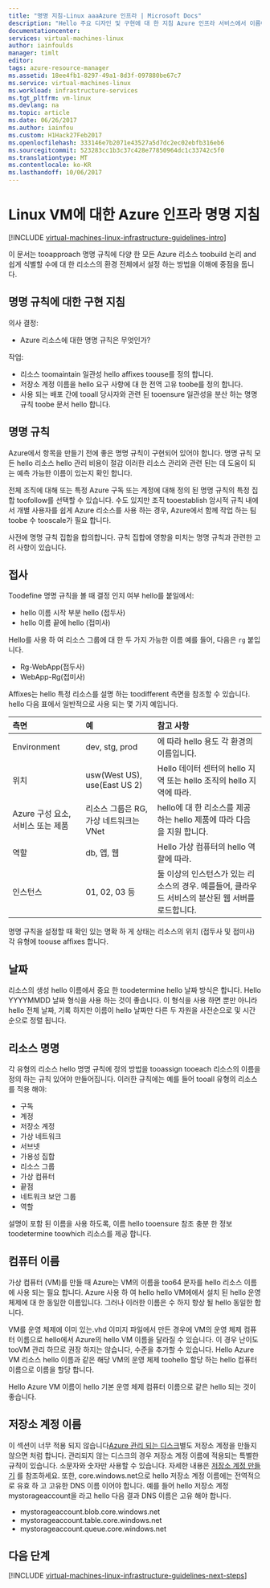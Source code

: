 ```yaml
---
title: "명명 지침-Linux aaaAzure 인프라 | Microsoft Docs"
description: "Hello 주요 디자인 및 구현에 대 한 지침 Azure 인프라 서비스에서 이름에 대해 알아봅니다."
documentationcenter: 
services: virtual-machines-linux
author: iainfoulds
manager: timlt
editor: 
tags: azure-resource-manager
ms.assetid: 18ee4fb1-8297-49a1-8d3f-097880be67c7
ms.service: virtual-machines-linux
ms.workload: infrastructure-services
ms.tgt_pltfrm: vm-linux
ms.devlang: na
ms.topic: article
ms.date: 06/26/2017
ms.author: iainfou
ms.custom: H1Hack27Feb2017
ms.openlocfilehash: 333146e7b2071e43527a5d7dc2ec02ebfb316eb6
ms.sourcegitcommit: 523283cc1b3c37c428e77850964dc1c33742c5f0
ms.translationtype: MT
ms.contentlocale: ko-KR
ms.lasthandoff: 10/06/2017
---
```

# <a name="azure-infrastructure-naming-guidelines-for-linux-vms"></a>Linux VM에 대한 Azure 인프라 명명 지침 

[!INCLUDE [virtual-machines-linux-infrastructure-guidelines-intro](../../../includes/virtual-machines-linux-infrastructure-guidelines-intro.md)]

이 문서는 tooapproach 명명 규칙에 다양 한 모든 Azure 리소스 toobuild 논리 and 쉽게 식별할 수에 대 한 리소스의 환경 전체에서 설정 하는 방법을 이해에 중점을 둡니다.

## <a name="implementation-guidelines-for-naming-conventions"></a>명명 규칙에 대한 구현 지침
의사 결정:

* Azure 리소스에 대한 명명 규칙은 무엇인가?

작업:

* 리소스 toomaintain 일관성 hello affixes toouse를 정의 합니다.
* 저장소 계정 이름을 hello 요구 사항에 대 한 전역 고유 toobe를 정의 합니다.
* 사용 되는 배포 간에 tooall 당사자와 관련 된 tooensure 일관성을 분산 하는 명명 규칙 toobe 문서 hello 합니다.

## <a name="naming-conventions"></a>명명 규칙
Azure에서 항목을 만들기 전에 좋은 명명 규칙이 구현되어 있어야 합니다. 명명 규칙 모든 hello 리소스 hello 관리 비용이 절감 이러한 리소스 관리와 관련 된는 데 도움이 되는 예측 가능한 이름이 있는지 확인 합니다.

전체 조직에 대해 또는 특정 Azure 구독 또는 계정에 대해 정의 된 명명 규칙의 특정 집합 toofollow를 선택할 수 있습니다. 수도 있지만 조직 tooestablish 암시적 규칙 내에서 개별 사용자를 쉽게 Azure 리소스를 사용 하는 경우, Azure에서 함께 작업 하는 팀 toobe 수 tooscale가 필요 합니다.

사전에 명명 규칙 집합을 합의합니다. 규칙 집합에 영향을 미치는 명명 규칙과 관련한 고려 사항이 있습니다.

## <a name="affixes"></a>접사
Toodefine 명명 규칙을 볼 때 결정 인지 여부 hello를 붙일에서:

* hello 이름 시작 부분 hello (접두사)
* hello 이름 끝에 hello (접미사)

Hello를 사용 하 여 리소스 그룹에 대 한 두 가지 가능한 이름 예를 들어, 다음은 `rg` 붙입니다.

* Rg-WebApp(접두사)
* WebApp-Rg(접미사)

Affixes는 hello 특정 리소스를 설명 하는 toodifferent 측면을 참조할 수 있습니다. hello 다음 표에서 일반적으로 사용 되는 몇 가지 예입니다.

| 측면 | 예 | 참고 사항 |
|:--- |:--- |:--- |
| Environment |dev, stg, prod |에 따라 hello 용도 각 환경의 이름입니다. |
| 위치 |usw(West US), use(East US 2) |Hello 데이터 센터의 hello 지역 또는 hello 조직의 hello 지역에 따라. |
| Azure 구성 요소, 서비스 또는 제품 |리소스 그룹은 RG, 가상 네트워크는 VNet |hello에 대 한 리소스를 제공 하는 hello 제품에 따라 다음을 지원 합니다. |
| 역할 |db, 앱, 웹 |Hello 가상 컴퓨터의 hello 역할에 따라. |
| 인스턴스 |01, 02, 03 등 |둘 이상의 인스턴스가 있는 리소스의 경우. 예를들어, 클라우드 서비스의 분산된 웹 서버를 로드합니다. |

명명 규칙을 설정할 때 확인 있는 명확 하 게 상태는 리소스의 위치 (접두사 및 접미사) 각 유형에 toouse affixes 합니다.

## <a name="dates"></a>날짜
리소스의 생성 hello 이름에서 중요 한 toodetermine hello 날짜 방식은 합니다. Hello YYYYMMDD 날짜 형식을 사용 하는 것이 좋습니다. 이 형식을 사용 하면 뿐만 아니라 hello 전체 날짜, 기록 하지만 이름이 hello 날짜만 다른 두 자원을 사전순으로 및 시간순으로 정렬 됩니다.

## <a name="naming-resources"></a>리소스 명명
각 유형의 리소스 hello 명명 규칙에 정의 방법을 tooassign tooeach 리소스의 이름을 정의 하는 규칙 있어야 만들어집니다. 이러한 규칙에는 예를 들어 tooall 유형의 리소스를 적용 해야:

* 구독
* 계정
* 저장소 계정
* 가상 네트워크
* 서브넷
* 가용성 집합
* 리소스 그룹
* 가상 컴퓨터
* 끝점
* 네트워크 보안 그룹
* 역할

설명이 포함 된 이름을 사용 하도록, 이름 hello tooensure 참조 충분 한 정보 toodetermine toowhich 리소스를 제공 합니다.

## <a name="computer-names"></a>컴퓨터 이름
가상 컴퓨터 (VM)를 만들 때 Azure는 VM의 이름을 too64 문자를 hello 리소스 이름에 사용 되는 필요 합니다. Azure 사용 하 여 hello hello VM에에서 설치 된 hello 운영 체제에 대 한 동일한 이름입니다. 그러나 이러한 이름은 수 하지 항상 될 hello 동일한 합니다.

VM를 운영 체제에 이미 있는.vhd 이미지 파일에서 만든 경우에 VM의 운영 체제 컴퓨터 이름으로 hello에서 Azure의 hello VM 이름을 달라질 수 있습니다. 이 경우 난이도 tooVM 관리 하므로 권장 하지는 않습니다, 수준을 추가할 수 있습니다. Hello Azure VM 리소스 hello 이름과 같은 해당 VM의 운영 체제 toohello 할당 하는 hello 컴퓨터 이름으로 이름을 할당 합니다.

Hello Azure VM 이름이 hello 기본 운영 체제 컴퓨터 이름으로 같은 hello 되는 것이 좋습니다.

## <a name="storage-account-names"></a>저장소 계정 이름
이 섹션이 너무 적용 되지 않습니다[Azure 관리 되는 디스크](../../storage/storage-managed-disks-overview.md?toc=%2fazure%2fvirtual-machines%2flinux%2ftoc.json)별도 저장소 계정을 만들지 않으면 처럼 합니다. 관리되지 않는 디스크의 경우 저장소 계정 이름에 적용되는 특별한 규칙이 있습니다. 소문자와 숫자만 사용할 수 있습니다. 자세한 내용은 [저장소 계정 만들기](../../storage/storage-create-storage-account.md#create-a-storage-account) 를 참조하세요. 또한, core.windows.net으로 hello 저장소 계정 이름에는 전역적으로 유효 하 고 고유한 DNS 이름 이어야 합니다. 예를 들어 hello 저장소 계정 mystorageaccount을 라고 hello 다음 결과 DNS 이름은 고유 해야 합니다.

* mystorageaccount.blob.core.windows.net
* mystorageaccount.table.core.windows.net
* mystorageaccount.queue.core.windows.net

## <a name="next-steps"></a>다음 단계
[!INCLUDE [virtual-machines-linux-infrastructure-guidelines-next-steps](../../../includes/virtual-machines-linux-infrastructure-guidelines-next-steps.md)]

